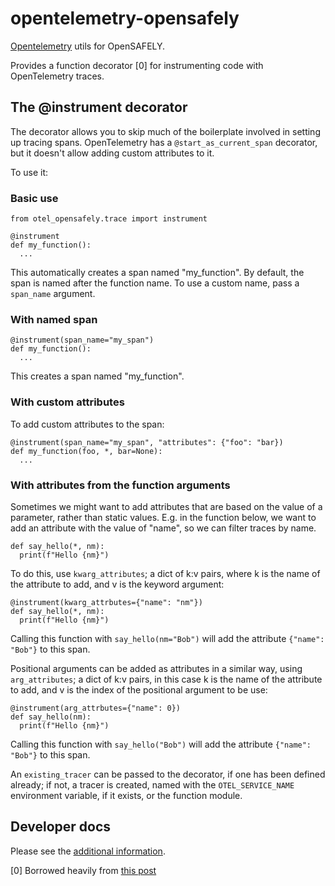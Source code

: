 # opentelemetry-opensafely

[Opentelemetry](https://opentelemetry.io/) utils for OpenSAFELY.


Provides a function decorator [0] for instrumenting code with
OpenTelemetry traces.


## The @instrument decorator
The decorator allows you to skip much of the boilerplate involved in
setting up tracing spans. OpenTelemetry has a `@start_as_current_span`
decorator, but it doesn't allow adding custom attributes to it.

To use it:

### Basic use

```
from otel_opensafely.trace import instrument

@instrument
def my_function():
  ...
```
This automatically creates a span named "my_function". By default, the span is named after the function name. To use a custom name, pass a `span_name` argument.

### With named span
```
@instrument(span_name="my_span")
def my_function():
  ...
```
This creates a span named "my_function".


### With custom attributes

To add custom attributes to the span:

```
@instrument(span_name="my_span", "attributes": {"foo": "bar})
def my_function(foo, *, bar=None):
  ...
```

### With attributes from the function arguments

Sometimes we might want to add attributes that are based on the
value of a parameter, rather than static values. E.g. in the
function below, we want to add an attribute with the value of "name",
so we can filter traces by name.

```
def say_hello(*, nm):
  print(f"Hello {nm}")
```

To do this, use `kwarg_attributes`; a dict of k:v pairs, where
k is the name of the attribute to add, and v is the keyword argument:

```
@instrument(kwarg_attrbutes={"name": "nm"})
def say_hello(*, nm):
  print(f"Hello {nm}")
```

Calling this function with `say_hello(nm="Bob")` will add the attribute
`{"name": "Bob"}` to this span.

Positional arguments can be added as attributes in a similar way, using
`arg_attributes`; a dict of k:v pairs, in this case
k is the name of the attribute to add, and v is the index of the
positional argument to be use:

```
@instrument(arg_attrbutes={"name": 0})
def say_hello(nm):
  print(f"Hello {nm}")
```
Calling this function with `say_hello("Bob")` will add the attribute
`{"name": "Bob"}` to this span.

An `existing_tracer` can be passed to the decorator, if one has been
defined already; if not, a tracer is created, named with the `OTEL_SERVICE_NAME`
environment variable, if it exists, or the function module.


## Developer docs

Please see the [additional information](DEVELOPERS.md).


[0] Borrowed heavily from [this post](https://betterprogramming.pub/using-decorators-to-instrument-python-code-with-opentelemetry-traces-d7f1c7d6f632)
